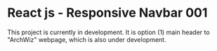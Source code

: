 # React js - Responsive Navbar 001

This project is currently in development. It is option (1) main header to "ArchWiz" webpage, which is also under development.


